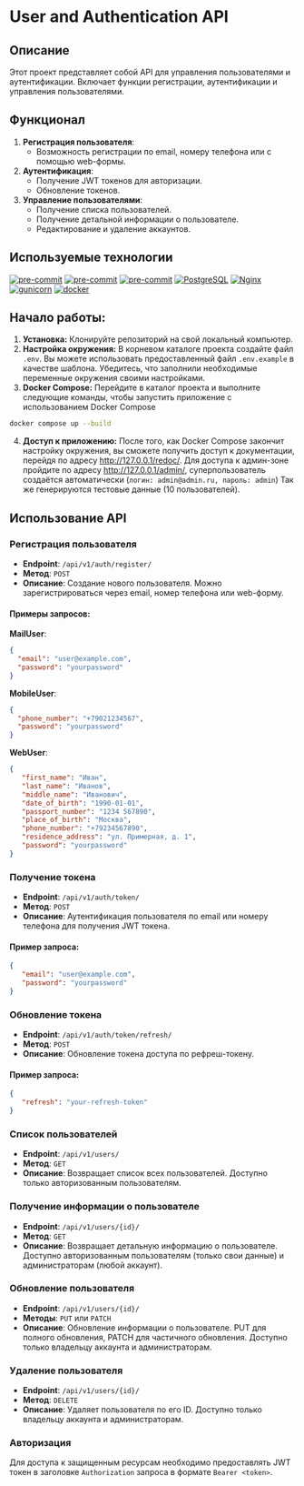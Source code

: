 # User and Authentication API

## Описание

Этот проект представляет собой API для управления пользователями и
аутентификации. Включает функции регистрации, аутентификации и управления
пользователями.

## Функционал

1. **Регистрация пользователя**:
    - Возможность регистрации по email, номеру телефона или с помощью
      web-формы.
2. **Аутентификация**:
    - Получение JWT токенов для авторизации.
    - Обновление токенов.
3. **Управление пользователями**:
    - Получение списка пользователей.
    - Получение детальной информации о пользователе.
    - Редактирование и удаление аккаунтов.

## Используемые технологии

[![pre-commit](https://img.shields.io/badge/Python-3.11-3776AB?logo=python&logoColor=white)](https://www.python.org/downloads/release/python-3111/)
[![pre-commit](https://img.shields.io/badge/Django-5.0-092E20?logo=django&logoColor=white)](https://docs.djangoproject.com/en/4.2/releases/3.2/)
[![pre-commit](https://img.shields.io/badge/Django_REST_framework-3.15-800000?logo=djangorestramework&logoColor=white)](https://www.django-rest-framework.org/community/3.12-announcement/)
[![PostgreSQL](https://img.shields.io/badge/-PostgreSQL-464646?style=flat-square&logo=PostgreSQL)](https://www.postgresql.org/)
[![Nginx](https://img.shields.io/badge/-NGINX-464646?style=flat-square&logo=NGINX)](https://nginx.org/ru/)
[![gunicorn](https://img.shields.io/badge/-gunicorn-464646?style=flat-square&logo=gunicorn)](https://gunicorn.org/)
[![docker](https://img.shields.io/badge/-Docker-464646?style=flat-square&logo=docker)](https://www.docker.com/)

## Начало работы:

1. **Установка:** Клонируйте репозиторий на свой локальный компьютер.
2. **Настройка окружения:** В корневом каталоге проекта создайте файл `.env`. Вы
   можете использовать предоставленный файл `.env.example` в качестве шаблона.
   Убедитесь, что заполнили необходимые переменные окружения своими
   настройками.
3. **Docker Compose:** Перейдите в каталог проекта и выполните следующие
   команды, чтобы запустить приложение с использованием Docker Compose

```bash
docker compose up --build
```

4. **Доступ к приложению:** После того, как Docker Compose закончит настройку
   окружения, вы сможете получить доступ к документации, перейдя по
   адресу http://127.0.0.1/redoc/.
   Для доступа к админ-зоне пройдите по адресу http://127.0.0.1/admin/,
   суперпользователь создаётся автоматически (`логин: admin@admin.ru, пароль:
   admin`) Так же генерируются тестовые данные (10 пользователей).
## Использование API

### Регистрация пользователя

- **Endpoint**: `/api/v1/auth/register/`
- **Метод**: `POST`
- **Описание**: Создание нового пользователя. Можно зарегистрироваться через
  email, номер телефона или web-форму.

#### Примеры запросов:

**MailUser**:

```json
{
  "email": "user@example.com",
  "password": "yourpassword"
}
```

**MobileUser**:
```json
{
  "phone_number": "+79021234567",
  "password": "yourpassword"
}
```

**WebUser**:

```json
{
   "first_name": "Иван",
   "last_name": "Иванов",
   "middle_name": "Иванович",
   "date_of_birth": "1990-01-01",
   "passport_number": "1234 567890",
   "place_of_birth": "Москва",
   "phone_number": "+79234567890",
   "residence_address": "ул. Примерная, д. 1",
   "password": "yourpassword"
}
```

### Получение токена

- **Endpoint**: `/api/v1/auth/token/`
- **Метод**: `POST`
- **Описание**: Аутентификация пользователя по email или номеру телефона для
  получения JWT токена.

#### Пример запроса:

```json
{
   "email": "user@example.com",
   "password": "yourpassword"
}
```

### Обновление токена

- **Endpoint**: `/api/v1/auth/token/refresh/`
- **Метод**: `POST`
- **Описание**: Обновление токена доступа по рефреш-токену.

#### Пример запроса:

```json
{
   "refresh": "your-refresh-token"
}
```

### Список пользователей

- **Endpoint**: `/api/v1/users/`
- **Метод**: `GET`
- **Описание**: Возвращает список всех пользователей. Доступно только
  авторизованным пользователям.

### Получение информации о пользователе

- **Endpoint**: `/api/v1/users/{id}/`
- **Метод**: `GET`
- **Описание**: Возвращает детальную информацию о пользователе. Доступно авторизованным пользователям (только свои данные) и администраторам (любой аккаунт).

### Обновление пользователя

- **Endpoint**: `/api/v1/users/{id}/`
- **Методы**: `PUT` или `PATCH`
- **Описание**: Обновление информации о пользователе. PUT для полного
  обновления, PATCH для частичного обновления. Доступно только владельцу
  аккаунта и администраторам.

### Удаление пользователя

- **Endpoint**: `/api/v1/users/{id}/`
- **Метод**: `DELETE`
- **Описание**: Удаляет пользователя по его ID. Доступно только владельцу
  аккаунта и администраторам.

### Авторизация

Для доступа к защищенным ресурсам необходимо предоставлять JWT токен в
заголовке `Authorization` запроса в формате `Bearer <token>`.


